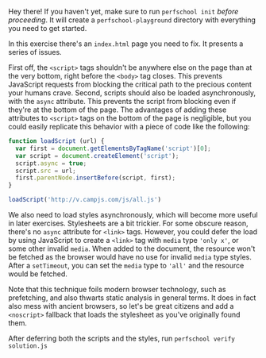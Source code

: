 Hey there! If you haven't yet, make sure to run `perfschool init` _before proceeding_.
It will create a `perfschool-playground` directory with everything you need to get started.

In this exercise there's an `index.html` page you need to fix. It presents
a series of issues.

First off, the `<script>` tags shouldn't be anywhere else on the page than at
the very bottom, right before the `<body>` tag closes. This prevents JavaScript
requests from blocking the critical path to the precious content your humans
crave. Second, scripts should also be loaded asynchronously, with the `async`
attribute. This prevents the script from blocking even if they're at the bottom
of the page. The advantages of adding these attributes to `<script>` tags on
the bottom of the page is negligible, but you could easily replicate this
behavior with a piece of code like the following:

```js
function loadScript (url) {
  var first = document.getElementsByTagName('script')[0];
  var script = document.createElement('script');
  script.async = true;
  script.src = url;
  first.parentNode.insertBefore(script, first);
}

loadScript('http://v.campjs.com/js/all.js')
```

We also need to load styles asynchronously, which will become more useful in later
exercises. Stylesheets are a bit trickier. For some obscure reason, there's no
`async` attribute for `<link>` tags. However, you could defer the load by using
JavaScript to create a `<link>` tag with `media` type `'only x'`, or some other
invalid `media`. When added to the document, the resource won't be fetched as
the browser would have no use for invalid `media` type styles. After a `setTimeout`,
you can set the `media` type to `'all'` and the resource would be fetched.

Note that this technique foils modern browser technology, such as prefetching,
and also thwarts static analysis in general terms. It does in fact also mess with
ancient browsers, so let's be great citizens and add a `<noscript>` fallback that
loads the stylesheet as you've originally found them.

After deferring both the scripts and the styles, run `perfschool verify solution.js`
